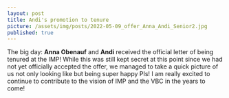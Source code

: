 ```yaml
---
layout: post
title: Andi's promotion to tenure
picture: /assets/img/posts/2022-05-09_offer_Anna_Andi_Senior2.jpg
published: true
---
```

The big day: **Anna Obenauf** and **Andi** received the official letter of being tenured at the IMP!
While this was still kept secret at this point since we had not yet officially accepted the offer, we managed to take a quick picture of us not only looking like but being super happy PIs!
I am really excited to continue to contribute to the vision of IMP and the VBC in the years to come! 
 
